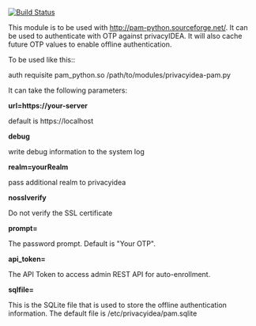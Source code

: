 [![Build Status](https://travis-ci.org/privacyidea/pam_python.svg?branch=master)](https://travis-ci.org/privacyidea/pam_python)

This module is to be used with http://pam-python.sourceforge.net/.
It can be used to authenticate with OTP against privacyIDEA. It will also
cache future OTP values to enable offline authentication.

To be used like this::

   auth   requisite    pam_python.so /path/to/modules/privacyidea-pam.py

It can take the following parameters:

**url=https://your-server**

   default is https://localhost

**debug**

   write debug information to the system log

**realm=yourRealm**

   pass additional realm to privacyidea

**nosslverify**

   Do not verify the SSL certificate

**prompt=<Prompt>**

   The password prompt. Default is "Your OTP".

**api_token=<token>**

   The API Token to access admin REST API for auto-enrollment.

**sqlfile=<file>**

   This is the SQLite file that is used to store the offline authentication
   information.
   The default file is /etc/privacyidea/pam.sqlite
